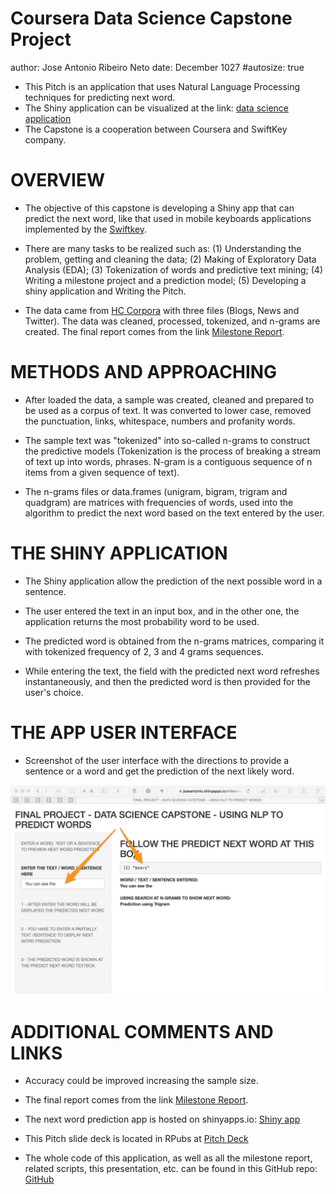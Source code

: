 Coursera Data Science Capstone Project
========================================================
author: Jose Antonio Ribeiro Neto
date: December 1027
#autosize: true

* This Pitch is an application that uses Natural Language Processing techniques for predicting next word.
* The Shiny application can be visualized at the link: [data science application](https://joseantonio.shinyapps.io/milestone/)
* The Capstone is a cooperation between Coursera and SwiftKey company.

OVERVIEW
========================================================

* The objective of this capstone is developing a Shiny app that can predict the next word, like that used in mobile keyboards applications implemented by the [Swiftkey](https://swiftkey.com/en).

* There are many tasks to be realized such as: (1) Understanding the problem, getting and cleaning the data;  (2) Making of Exploratory Data Analysis (EDA); (3) Tokenization of words and predictive text mining; (4) Writing a milestone project and a prediction model; (5) Developing a shiny application and Writing the Pitch.

* The data came from [HC Corpora](http://www.corpora.heliohost.org) with three files (Blogs, News and Twitter). The data was cleaned, processed, tokenized, and n-grams are created. The final report comes from the link [Milestone Report](http://rpubs.com/joseantonio/236625).


METHODS AND APPROACHING
========================================================
* After loaded the data, a sample was created, cleaned and prepared to be used as a corpus of text. It was converted to lower case, removed the punctuation, links, whitespace, numbers and profanity words.

* The sample text was "tokenized" into so-called n-grams to construct the predictive models (Tokenization is the process of breaking a stream of text up into words, phrases. N-gram is a contiguous sequence of n items from a given sequence of text).

* The n-grams files or data.frames (unigram, bigram, trigram and quadgram) are matrices with frequencies of words, used into the algorithm to predict the next word based on the text entered by the user.
 
THE SHINY APPLICATION
========================================================

* The Shiny application allow the prediction of the next possible word in a sentence. 

* The user entered the text in an input box, and in the other one, the application returns the most probability word to be used.

* The predicted word is obtained from the n-grams matrices, comparing it with tokenized frequency of 2, 3 and 4 grams sequences. 

* While entering the text, the field with the predicted next word refreshes instantaneously, and then the predicted word is then provided for the user's choice. 

THE APP USER INTERFACE
========================================================

* Screenshot of the user interface with the directions to provide a sentence or a word and get the prediction of the next likely word.

![Application Screenshot](shiny-app.jpg)


ADDITIONAL COMMENTS AND LINKS
========================================================

* Accuracy could be improved increasing the sample size. 

* The final report comes from the link [Milestone Report](http://rpubs.com/joseantonio/236625). 

* The next word prediction app is hosted on shinyapps.io: [Shiny app](https://joseantonio.shinyapps.io/milestone/)

* This Pitch slide deck is located in RPubs at [Pitch Deck](http://rpubs.com/joseantonio/capstone-data-science)

* The whole code of this application, as well as all the milestone report, related scripts, this presentation, etc. can be found in this GitHub repo: [GitHub](https://github.com/joseantonio11/data-science-capstone)

